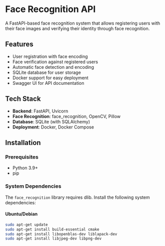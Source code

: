 # Face Recognition API

A FastAPI-based face recognition system that allows registering users with their face images and verifying their identity through face recognition.

## Features

- User registration with face encoding
- Face verification against registered users
- Automatic face detection and encoding
- SQLite database for user storage
- Docker support for easy deployment
- Swagger UI for API documentation

## Tech Stack

- **Backend**: FastAPI, Uvicorn
- **Face Recognition**: face_recognition, OpenCV, Pillow
- **Database**: SQLite (with SQLAlchemy)
- **Deployment**: Docker, Docker Compose

## Installation

### Prerequisites

- Python 3.9+
- pip

### System Dependencies

The `face_recognition` library requires dlib. Install the following system dependencies:

#### Ubuntu/Debian
```bash
sudo apt-get update
sudo apt-get install build-essential cmake
sudo apt-get install libopenblas-dev liblapack-dev
sudo apt-get install libjpeg-dev libpng-dev
